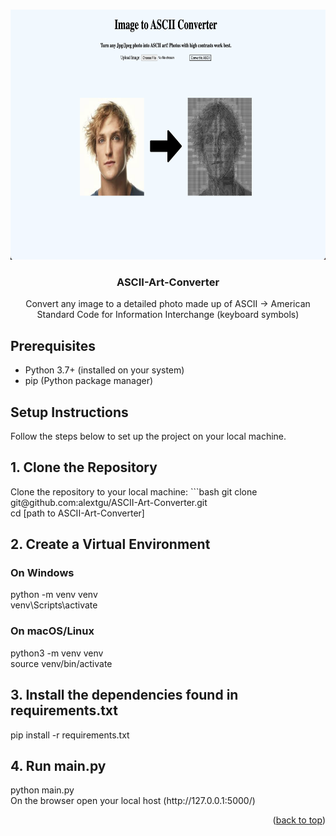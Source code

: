 <a id="readme-top"></a>



<!-- PROJECT LOGO -->
<br />
<div align="center">
  <a href="https://github.com/alextgu/ASCII-Art-Converter">
    <img src="webpage.png" alt="Logo" width="750" height="400">
  </a>

<h3 align="center">ASCII-Art-Converter</h3>

  <p align="center">
    Convert any image to a detailed photo made up of ASCII -> American Standard Code for Information Interchange (keyboard symbols)
    <br />
  </p>
</div>


## Prerequisites

- Python 3.7+ (installed on your system)
- pip (Python package manager)

## Setup Instructions

Follow the steps below to set up the project on your local machine.

## 1. Clone the Repository

<p> Clone the repository to your local machine:
```bash
git clone git@github.com:alextgu/ASCII-Art-Converter.git <br>
cd [path to ASCII-Art-Converter]

##  2. Create a Virtual Environment 

### On Windows 
<p>python -m venv venv <br> venv\Scripts\activate </p>

### On macOS/Linux
<p>python3 -m venv venv <br> source venv/bin/activate </p> 

## 3. Install the dependencies found in requirements.txt
<p> pip install -r requirements.txt </p>

## 4. Run main.py

<p> python main.py <br> On the browser open your local host (http://127.0.0.1:5000/)</p>



<p align="right">(<a href="#readme-top">back to top</a>)</p>



<!-- 
## License

Distributed under the project_license. See `LICENSE.txt` for more information.

<p align="right">(<a href="#readme-top">back to top</a>)</p>




## Contact

Your Name - [@twitter_handle](https://twitter.com/twitter_handle) - email@email_client.com

Project Link: [https://github.com/github_username/repo_name](https://github.com/github_username/repo_name)

<p align="right">(<a href="#readme-top">back to top</a>)</p>




## Acknowledgments

* []()
* []()
* []()

<p align="right">(<a href="#readme-top">back to top</a>)</p>
-->


<!-- MARKDOWN LINKS & IMAGES -->
<!-- https://www.markdownguide.org/basic-syntax/#reference-style-links -->
[contributors-shield]: https://img.shields.io/github/contributors/github_username/repo_name.svg?style=for-the-badge
[contributors-url]: https://github.com/github_username/repo_name/graphs/contributors
[forks-shield]: https://img.shields.io/github/forks/github_username/repo_name.svg?style=for-the-badge
[forks-url]: https://github.com/github_username/repo_name/network/members
[stars-shield]: https://img.shields.io/github/stars/github_username/repo_name.svg?style=for-the-badge
[stars-url]: https://github.com/github_username/repo_name/stargazers
[issues-shield]: https://img.shields.io/github/issues/github_username/repo_name.svg?style=for-the-badge
[issues-url]: https://github.com/github_username/repo_name/issues
[license-shield]: https://img.shields.io/github/license/github_username/repo_name.svg?style=for-the-badge
[license-url]: https://github.com/github_username/repo_name/blob/master/LICENSE.txt
[linkedin-shield]: https://img.shields.io/badge/-LinkedIn-black.svg?style=for-the-badge&logo=linkedin&colorB=555
[linkedin-url]: https://linkedin.com/in/linkedin_username
[product-screenshot]: images/screenshot.png
[Next.js]: https://img.shields.io/badge/next.js-000000?style=for-the-badge&logo=nextdotjs&logoColor=white
[Next-url]: https://nextjs.org/
[React.js]: https://img.shields.io/badge/React-20232A?style=for-the-badge&logo=react&logoColor=61DAFB
[React-url]: https://reactjs.org/
[Vue.js]: https://img.shields.io/badge/Vue.js-35495E?style=for-the-badge&logo=vuedotjs&logoColor=4FC08D
[Vue-url]: https://vuejs.org/
[Angular.io]: https://img.shields.io/badge/Angular-DD0031?style=for-the-badge&logo=angular&logoColor=white
[Angular-url]: https://angular.io/
[Svelte.dev]: https://img.shields.io/badge/Svelte-4A4A55?style=for-the-badge&logo=svelte&logoColor=FF3E00
[Svelte-url]: https://svelte.dev/
[Laravel.com]: https://img.shields.io/badge/Laravel-FF2D20?style=for-the-badge&logo=laravel&logoColor=white
[Laravel-url]: https://laravel.com
[Bootstrap.com]: https://img.shields.io/badge/Bootstrap-563D7C?style=for-the-badge&logo=bootstrap&logoColor=white
[Bootstrap-url]: https://getbootstrap.com
[JQuery.com]: https://img.shields.io/badge/jQuery-0769AD?style=for-the-badge&logo=jquery&logoColor=white
[JQuery-url]: https://jquery.com 
